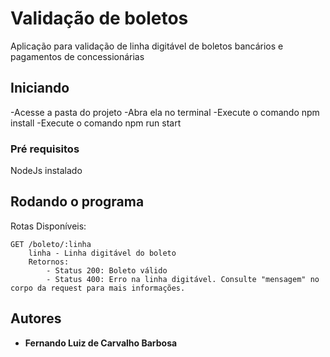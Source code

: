 # Validação de boletos
Aplicação para validação de linha digitável de boletos bancários e pagamentos de concessionárias 

## Iniciando
-Acesse a pasta do projeto
-Abra ela no terminal 
-Execute o comando npm install
-Execute o comando npm run start

### Pré requisitos

NodeJs instalado 

## Rodando o programa

Rotas Disponíveis:

    GET /boleto/:linha
        linha - Linha digitável do boleto
        Retornos:
            - Status 200: Boleto válido
            - Status 400: Erro na linha digitável. Consulte "mensagem" no corpo da request para mais informações.


## Autores

* **Fernando Luiz de Carvalho Barbosa** 



